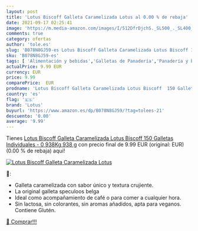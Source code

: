 ```yaml
---
layout: post
title: 'Lotus Biscoff Galleta Caramelizada Lotus al 0.00 % de rebaja'
date: 2021-09-17 02:25:41
image: 'https://m.media-amazon.com/images/I/512DfrDjchS._SL500_._SL400_.jpg'
comments: true
category: ofertas
author: 'tole.es'
slug: 'B078N8GJ59-es Lotus Biscoff Galleta Caramelizada Lotus Biscoff 150...'
sku: 'B078N8GJ59-es'
tags: [ 'Alimentación y bebidas','Galletas de Panadería','Panadería y bollería','biscoff','lotus', ]
actualPrice: 9.99 EUR
currency: EUR
price: 9.99
comparePrice:  EUR
prodname: 'Lotus Biscoff Galleta Caramelizada Lotus Biscoff  150 Galletas Individuales  - 0 938Kg 938 g'
country: 'es'
flag: '🇪🇸'
brand: 'Lotus'
buyurl: 'https://www.amazon.es/dp/B078N8GJ59/?tag=tolees-21'
descuento: '0.00'
average: '9.99'
---
```


Tienes [Lotus Biscoff Galleta Caramelizada Lotus Biscoff  150 Galletas Individuales  - 0 938Kg 938 g](https://www.amazon.es/dp/B078N8GJ59/?tag=tolees-21) con precio final de  9.99 EUR (original:  EUR) (0.00 %  de rebaja) aqui!

[![Lotus Biscoff Galleta Caramelizada Lotus](https://m.media-amazon.com/images/I/512DfrDjchS._SL500_._SL400_.jpg)](https://www.amazon.es/dp/B078N8GJ59/?tag=tolees-21)

🔎:

- Galleta caramelizada con sabor único y textura crujiente.
- La original galleta speculoos belga
- Ideal como acompañamiento de café o para comer a cualquier hora.
- Sin lactosa, sin colorantes, sin aromas añadidos, apta para veganos. Contiene Glutén.

[🛒 Comprar!!!](https://www.amazon.es/dp/B078N8GJ59/?tag=tolees-21)
